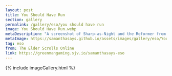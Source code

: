 ```yaml
---
layout: post
title: You Should Have Run
section: gallery
permalink: /gallery/eso/you should have run
image: You Should Have Run.webp
metaDescription: "A screenshot of Sharp-as-Night and the Reformer from The Elder Scrolls Online: Necrom, taken by Samantha Says."
metaImage: https://samanthasays.github.io/assets/images/gallery/eso/You Should Have Run.webp
tag: eso
from: The Elder Scrolls Online
link: https://greenmangaming.sjv.io/samanthasays-eso
---
```

{% include imageGallery.html %}